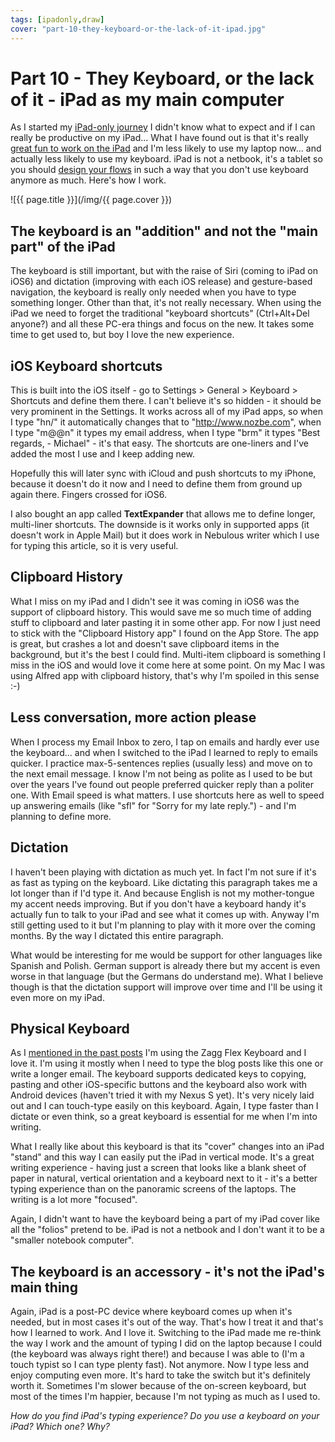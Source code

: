 ```yaml
---
tags: [ipadonly,draw]
cover: "part-10-they-keyboard-or-the-lack-of-it-ipad.jpg"
---
```


# Part 10 - They Keyboard, or the lack of it - iPad as my main computer

As I started my [iPad-only journey](/ipad-as-my-main-computer-prologue) I didn't know what to expect and if I can really be productive on my iPad... What I have found out is that it's really [great fun to work on the iPad](/part-6-portability-and-fun-ipad-as-my-main-co) and I'm less likely to use my laptop now... and actually less likely to use my keyboard. iPad is not a netbook, it's a tablet so you should [design your flows](/part-3-designing-flows-ipad-as-my-main-comput) in such a way that you don't use keyboard anymore as much. Here's how I work.  


<!--More-->

![{{ page.title }}](/img/{{ page.cover }})

  


## The keyboard is an "addition" and not the "main part" of the iPad

The keyboard is still important, but with the raise of Siri (coming to iPad on iOS6) and dictation (improving with each iOS release) and gesture-based navigation, the keyboard is really only needed when you have to type something longer. Other than that, it's not really necessary. When using the iPad we need to forget the traditional "keyboard shortcuts" (Ctrl+Alt+Del anyone?) and all these PC-era things and focus on the new. It takes some time to get used to, but boy I love the new experience.

## iOS Keyboard shortcuts

This is built into the iOS itself - go to Settings > General > Keyboard > Shortcuts and define them there. I can't believe it's so hidden - it should be very prominent in the Settings. It works across all of my iPad apps, so when I type "hn/" it automatically changes that to "<http://www.nozbe.com>", when I type "m@@n" it types my email address, when I type "brm" it types "Best regards, - Michael" - it's that easy. The shortcuts are one-liners and I've added the most I use and I keep adding new.

Hopefully this will later sync with iCloud and push shortcuts to my iPhone, because it doesn't do it now and I need to define them from ground up again there. Fingers crossed for iOS6.

I also bought an app called **TextExpander** that allows me to define longer, multi-liner shortcuts. The downside is it works only in supported apps (it doesn't work in Apple Mail) but it does work in Nebulous writer which I use for typing this article, so it is very useful.

## Clipboard History

What I miss on my iPad and I didn't see it was coming in iOS6 was the support of clipboard history. This would save me so much time of adding stuff to clipboard and later pasting it in some other app. For now I just need to stick with the "Clipboard History app" I found on the App Store. The app is great, but crashes a lot and doesn't save clipboard items in the background, but it's the best I could find. Multi-item clipboard is something I miss in the iOS and would love it come here at some point. On my Mac I was using Alfred app with clipboard history, that's why I'm spoiled in this sense :-)

## Less conversation, more action please

When I process my Email Inbox to zero, I tap on emails and hardly ever use the keyboard... and when I switched to the iPad I learned to reply to emails quicker. I practice max-5-sentences replies (usually less) and move on to the next email message. I know I'm not being as polite as I used to be but over the years I've found out people preferred quicker reply than a politer one. With Email speed is what matters. I use shortcuts here as well to speed up answering emails (like "sfl" for "Sorry for my late reply.") - and I'm planning to define more.

## Dictation

I haven't been playing with dictation as much yet. In fact I'm not sure if it's as fast as typing on the keyboard. Like dictating this paragraph takes me a lot longer than if I'd type it. And because English is not my mother-tongue my accent needs improving. But if you don't have a keyboard handy it's actually fun to talk to your iPad and see what it comes up with. Anyway I'm still getting used to it but I'm planning to play with it more over the coming months. By the way I dictated this entire paragraph.

What would be interesting for me would be support for other languages like Spanish and Polish. German support is already there but my accent is even worse in that language (but the Germans do understand me). What I believe though is that the dictation support will improve over time and I'll be using it even more on my iPad.

## Physical Keyboard

As I [mentioned in the past posts](/ipad-as-my-main-computer-prologue) I'm using the Zagg Flex Keyboard and I love it. I'm using it mostly when I need to type the blog posts like this one or write a longer email. The keyboard supports dedicated keys to copying, pasting and other iOS-specific buttons and the keyboard also work with Android devices (haven't tried it with my Nexus S yet). It's very nicely laid out and I can touch-type easily on this keyboard. Again, I type faster than I dictate or even think, so a great keyboard is essential for me when I'm into writing.

What I really like about this keyboard is that its "cover" changes into an iPad "stand" and this way I can easily put the iPad in vertical mode. It's a great writing experience - having just a screen that looks like a blank sheet of paper in natural, vertical orientation and a keyboard next to it - it's a better typing experience than on the panoramic screens of the laptops. The writing is a lot more "focused".

Again, I didn't want to have the keyboard being a part of my iPad cover like all the "folios" pretend to be. iPad is not a netbook and I don't want it to be a "smaller notebook computer".

## The keyboard is an accessory - it's not the iPad's main thing

Again, iPad is a post-PC device where keyboard comes up when it's needed, but in most cases it's out of the way. That's how I treat it and that's how I learned to work. And I love it. Switching to the iPad made me re-think the way I work and the amount of typing I did on the laptop because I could (the keyboard was always right there!) and because I was able to (I'm a touch typist so I can type plenty fast). Not anymore. Now I type less and enjoy computing even more. It's hard to take the switch but it's definitely worth it. Sometimes I'm slower because of the on-screen keyboard, but most of the times I'm happier, because I'm not typing as much as I used to.

_How do you find iPad's typing experience? Do you use a keyboard on your iPad? Which one? Why?_


[n]: https://michael.gratis/nozbe